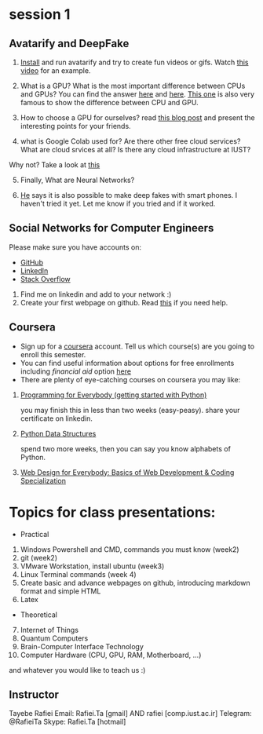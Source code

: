 # session 1

## Avatarify and DeepFake

1. [Install](https://github.com/alievk/avatarify#install) and run avatarify and try to create fun videos or gifs. Watch [this video](https://www.aparat.com/v/jnMY2/%D9%88%DB%8C%D8%AF%DB%8C%D9%88_%D8%A7%DB%8C%D8%B1%D8%A7%D9%86_%D9%85%D9%86_%D9%87%D9%85%D8%A7%DB%8C%D9%88%D9%86_%D8%B4%D8%AC%D8%B1%DB%8C%D8%A7%D9%86_%D9%88_%D9%87%D9%86%D8%B1%D9%86%D9%85%D8%A7%DB%8C%DB%8C_%D8%AC%D9%85%D8%B9%DB%8C_%D8%A7%D8%B2_%D9%82%D9%87%D8%B1%D9%85%D8%A7%D9%86%D8%A7%D9%86) for an example.

2. What is a GPU? What is the most important difference between CPUs and GPUs? You can find the answer [here](https://www.youtube.com/watch?v=XKOI9-G-wk8) and [here](https://www.youtube.com/watch?v=1kypaBjJ-pg). [This one](https://www.youtube.com/watch?v=-P28LKWTzrI) is also very famous to show the difference between CPU and GPU.

3. How to choose a GPU for ourselves? read [this blog post](https://www.shahrsakhtafzar.com/fa/buyer-guide/4504-best-graphic-cards-to-buy-with-price) and present the interesting points for your friends.

4. what is Google Colab used for? Are there other free cloud services? What are cloud srvices at all? Is there any cloud infrastructure at IUST?

Why not? Take a look at [this](https://ccc.iust.ac.ir/)

5. Finally, What are Neural Networks?

6. [He](https://www.youtube.com/watch?v=IVMoKuFWCvo) says it is also possible to make deep fakes with smart phones. I haven't tried it yet. Let me know if you tried and if it worked.

## Social Networks for Computer Engineers

Please make sure you have accounts on:

- [GitHub](https://github.com/)
- [LinkedIn](https://www.linkedin.com)
- [Stack Overflow](https://stackoverflow.com)

1. Find me on linkedin and add to your network :)
2. Create your first webpage on github. Read [this](https://programmingliftoff.com/create-your-first-website-on-github-pages/) if you need help.


## Coursera 

- Sign up for a [coursera](https://www.coursera.org) account. Tell us which course(s) are you going to enroll this semester.
- You can find useful information about options for free enrollments including _financial aid_ option [here](https://virgool.io/cheyab-blog/coursera-guide-for-iranians-s7aubrjoqedi)
- There are plenty of eye-catching courses on coursera you may like:

 1. [Programming for Everybody (getting started with Python)](https://www.coursera.org/learn/python?specialization=python)

    you may finish this in less than two weeks (easy-peasy). share your certificate on linkedin. 

 2. [Python Data Structures](https://www.coursera.org/learn/python-data?specialization=python)

    spend two more weeks, then you can say you know alphabets of Python.

 3. [Web Design for Everybody: Basics of Web Development & Coding Specialization](https://www.coursera.org/specializations/web-design)


# Topics for class presentations:

- Practical
1. Windows Powershell and CMD, commands you must know (week2)
2. git (week2)
3. VMware Workstation, install ubuntu (week3)
4. Linux Terminal commands (week 4)
5. Create basic and advance webpages on github, introducing markdown format and simple HTML 
6. Latex 

- Theoretical
7. Internet of Things 
8. Quantum Computers
9. Brain-Computer Interface Technology
10. Computer Hardware (CPU, GPU, RAM, Motherboard, ...)

and whatever you would like to teach us :)

## Instructor
Tayebe Rafiei
Email: Rafiei.Ta [gmail] AND rafiei [comp.iust.ac.ir]
Telegram: @RafieiTa
Skype: Rafiei.Ta [hotmail]
   

